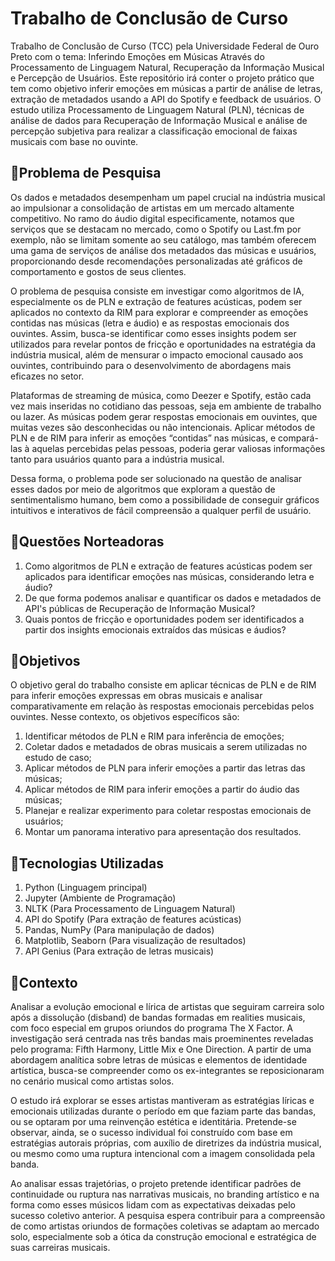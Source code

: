 # Trabalho de Conclusão de Curso
Trabalho de Conclusão de Curso (TCC) pela Universidade Federal de Ouro Preto com o tema: Inferindo Emoções em Músicas Através do Processamento de Linguagem Natural, Recuperação da Informação Musical e Percepção de Usuários. Este repositório irá conter o projeto prático que tem como objetivo inferir emoções em músicas a partir de análise de letras, extração de metadados usando a API do Spotify e feedback de usuários. O estudo utiliza Processamento de Linguagem Natural (PLN), técnicas de análise de dados para Recuperação de Informação Musical e análise de percepção subjetiva para realizar a classificação emocional de faixas musicais com base no ouvinte.

## 📌Problema de Pesquisa
Os dados e metadados desempenham um papel crucial na indústria musical ao impulsionar a consolidação de artistas em um mercado altamente competitivo. No ramo do áudio digital especificamente, notamos que serviços que se destacam no mercado, como o Spotify ou Last.fm por exemplo, não se limitam somente ao seu catálogo, mas também oferecem uma gama de serviços de análise dos metadados das músicas e usuários, proporcionando desde recomendações personalizadas até gráficos de comportamento e gostos de seus clientes.

O problema de pesquisa consiste em investigar como algoritmos de IA, especialmente os de PLN e extração de features acústicas, podem ser aplicados no contexto da RIM para explorar e compreender as emoções contidas nas músicas (letra e áudio) e as respostas emocionais dos ouvintes. Assim, busca-se identificar como esses insights podem ser utilizados para revelar pontos de fricção e oportunidades na estratégia da indústria musical, além de mensurar o impacto emocional causado aos ouvintes, contribuindo para o desenvolvimento de abordagens mais eficazes no setor.

Plataformas de streaming de música, como Deezer e Spotify, estão cada vez mais inseridas no cotidiano das pessoas, seja em ambiente de trabalho ou lazer. As músicas podem gerar respostas emocionais em ouvintes, que muitas vezes são desconhecidas ou não intencionais. Aplicar métodos de PLN e de RIM para inferir as emoções “contidas” nas músicas, e compará-las à aquelas percebidas pelas pessoas, poderia gerar valiosas informações tanto para usuários quanto para a indústria musical.

Dessa forma, o problema pode ser solucionado na questão de analisar esses dados por meio de algoritmos que exploram a questão de sentimentalismo humano, bem como a possibilidade de conseguir gráficos intuitivos e interativos de fácil compreensão a qualquer perfil de usuário.

## 📌Questões Norteadoras
1. Como algoritmos de PLN e extração de features acústicas podem ser aplicados para identificar emoções nas músicas, considerando letra e áudio?
2. De que forma podemos analisar e quantificar os dados e metadados de API's públicas de Recuperação de Informação Musical?
3. Quais pontos de fricção e oportunidades podem ser identificados a partir dos insights emocionais extraídos das músicas e áudios?

## 📌Objetivos
O objetivo geral do trabalho consiste em aplicar técnicas de PLN e de RIM para inferir emoções expressas em obras musicais e analisar comparativamente em relação às respostas emocionais percebidas pelos ouvintes. Nesse contexto, os objetivos específicos são:

1. Identificar métodos de PLN e RIM para inferência de emoções;
2. Coletar dados e metadados de obras musicais a serem utilizadas no estudo de caso;
3. Aplicar métodos de PLN para inferir emoções a partir das letras das músicas;
4. Aplicar métodos de RIM para inferir emoções a partir do áudio das músicas;
5. Planejar e realizar experimento para coletar respostas emocionais de usuários;
6. Montar um panorama interativo para apresentação dos resultados.

## 📌Tecnologias Utilizadas
1. Python (Linguagem principal)
2. Jupyter (Ambiente de Programação)
3. NLTK (Para Processamento de Linguagem Natural)
4. API do Spotify (Para extração de features acústicas)
5. Pandas, NumPy (Para manipulação de dados)
6. Matplotlib, Seaborn (Para visualização de resultados)
7. API Genius (Para extração de letras musicais)

## 📌Contexto
Analisar a evolução emocional e lírica de artistas que seguiram carreira solo após a dissolução (disband) de bandas formadas em realities musicais, com foco especial em grupos oriundos do programa The X Factor. A investigação será centrada nas três bandas mais proeminentes reveladas pelo programa: Fifth Harmony, Little Mix e One Direction. A partir de uma abordagem analítica sobre letras de músicas e elementos de identidade artística, busca-se compreender como os ex-integrantes se reposicionaram no cenário musical como artistas solos.

O estudo irá explorar se esses artistas mantiveram as estratégias líricas e emocionais utilizadas durante o período em que faziam parte das bandas, ou se optaram por uma reinvenção estética e identitária. Pretende-se observar, ainda, se o sucesso individual foi construído com base em estratégias autorais próprias, com auxílio de diretrizes da indústria musical, ou mesmo como uma ruptura intencional com a imagem consolidada pela banda.

Ao analisar essas trajetórias, o projeto pretende identificar padrões de continuidade ou ruptura nas narrativas musicais, no branding artístico e na forma como esses músicos lidam com as expectativas deixadas pelo sucesso coletivo anterior. A pesquisa espera contribuir para a compreensão de como artistas oriundos de formações coletivas se adaptam ao mercado solo, especialmente sob a ótica da construção emocional e estratégica de suas carreiras musicais.
